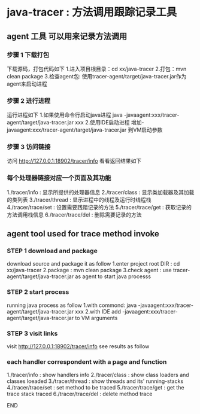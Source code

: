 # java-tracer : 方法调用跟踪记录工具
  
## agent 工具 可以用来记录方法调用
### 步骤 1 下载打包
下载源码，打包代码如下
1.进入项目根目录：cd xx/java-tracer
2.打包：mvn clean package
3.检查agent包: 使用tracer-agent/target/java-tracer.jar作为agent来启动进程

### 步骤 2 进行进程
运行进程如下
1.如果使用命令行启动java进程
java -javaagent:xxx/tracer-agent/target/java-tracer.jar xxx
2.使用IDE启动进程
增加-javaagent:xxx/tracer-agent/target/java-tracer.jar 到VM启动参数

### 步骤 3 访问链接
访问 http://127.0.0.1:18902/tracer/info 看看返回结果如下
<handlers cnt="6">
	<handler path="/tracer/info" params="" desc="get all handlers"/>
	<handler path="/tracer/class" params="" desc="get class loaders and its classes"/>
	<handler path="/tracer/thread" params="" desc="get system threads"/>
	<handler path="/tracer/trace/set" params="type(can be compressThread),class,method" desc="setintercepter "/>
	<handler path="/tracer/trace/get" params="" desc="get xml trade of the method"/>
	<handler path="/tracer/trace/del" params="" desc="delete the intercepter"/>
</handlers>
### 每个处理器链接对应一个页面及其功能
1./tracer/info : 显示所提供的处理器信息
2./tracer/class : 显示类加载器及其加载的类列表
3./tracer/thread : 显示进程中的线程及运行时线程栈
4./tracer/trace/set : 设置需要践踏记录的方法
5./tracer/trace/get : 获取记录的方法调用栈信息
6./tracer/trace/del : 删除需要记录的方法

## agent tool used for trace method invoke
### STEP 1 download and package
download source and package it as follow
1.enter project root DIR : cd xx/java-tracer
2.package : mvn clean package
3.check agent : use tracer-agent/target/java-tracer.jar as agent to start java processs

### STEP 2 start process
running java process as follow
1.with commond:
java -javaagent:xxx/tracer-agent/target/java-tracer.jar xxx
2.with IDE
add -javaagent:xxx/tracer-agent/target/java-tracer.jar to VM arguments

### STEP 3 visit links
visit http://127.0.0.1:18902/tracer/info see results as follow
<handlers cnt="6">
	<handler path="/tracer/info" params="" desc="get all handlers"/>
	<handler path="/tracer/class" params="" desc="get class loaders and its classes"/>
	<handler path="/tracer/thread" params="" desc="get system threads"/>
	<handler path="/tracer/trace/set" params="type(can be compressThread),class,method" desc="setintercepter "/>
	<handler path="/tracer/trace/get" params="" desc="get xml trade of the method"/>
	<handler path="/tracer/trace/del" params="" desc="delete the intercepter"/>
</handlers>

### each handler correspondent with a page and function
1./tracer/info : show handlers info
2./tracer/class : show class loaders and classes loeaded
3./tracer/thread : show threads and its' running-stacks
4./tracer/trace/set : set method to be traced
5./tracer/trace/get : get the trace stack traced
6./tracer/trace/del : delete method trace


END
